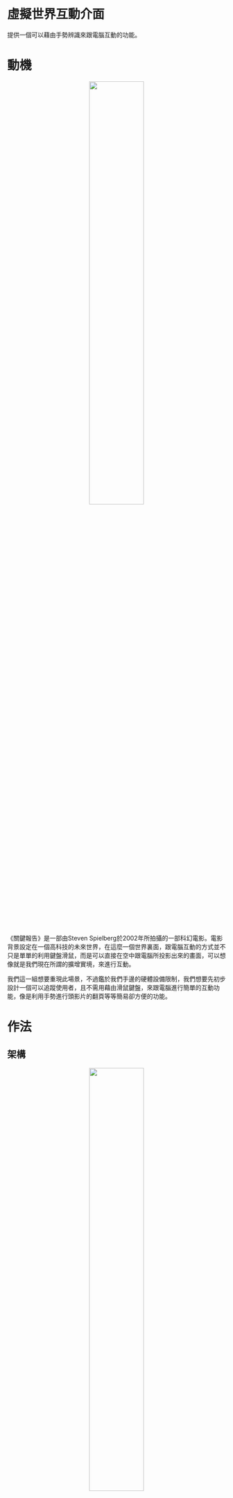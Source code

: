 # 虛擬世界互動介面

提供一個可以藉由手勢辨識來跟電腦互動的功能。

# 動機

<p align="center">
  <img src="https://github.com/NTUEE-ESLab/2017Fall-GestureRecognition/blob/master/img/Minority-Report.jpg" width="50%" height="50%">
</p>

《關鍵報告》是一部由Steven Spielberg於2002年所拍攝的一部科幻電影。電影背景設定在一個高科技的未來世界，在這麼一個世界裏面，跟電腦互動的方式並不只是單單的利用鍵盤滑鼠，而是可以直接在空中跟電腦所投影出來的畫面，可以想像就是我們現在所謂的擴增實境，來進行互動。
  
我們這一組想要重現此場景，不過鑑於我們手邊的硬體設備限制，我們想要先初步設計一個可以追蹤使用者，且不需用藉由滑鼠鍵盤，來跟電腦進行簡單的互動功能，像是利用手勢進行頭影片的翻頁等等簡易卻方便的功能。

# 作法
## 架構

<p align="center">
  <img src="https://github.com/NTUEE-ESLab/2017Fall-GestureRecognition/blob/master/img/Structure.jpg" width="50%" height="50%">
</p> 

我們的整個架構，流程，如上圖所示，而整體又可大致分為兩大部份 ── "臉部偵測&追蹤"，以及"手勢辨識&指令傳送"。
  
首先，先例用Logitech Webcam C310拍攝人體上半身，將此畫面丟入Respberry Pi 3中進行人臉辨識以及人臉追蹤，接著將此資訊傳到Arduino UNO，得到人臉位置與相機中心的差距，Arduino再藉由伺服馬達MG 996R來旋轉鏡頭。
  
人臉位置校正完了之後，Rpi camera所拍攝出來頸部以下的畫面會傳送至另一個Respberry Pi 3中，以進行手勢的辨識，最終判斷出來的手勢再轉換成指令，藉由區域網路傳送至我們的電腦。
  
## 臉部偵測&追蹤

### § 臉部偵測

臉部偵測的部份利用OpenCV 3.3所提供的library、目標影像追蹤則是使用Dlib提供的library。

利用`cv2.CascadeClassifier`，可以偵測所有出現在畫面的人臉，並且我們選取面積最大的當作我們要跟隨的臉部影像。

為了避免不斷偵測臉部，利用`dlib.correlation_tracker`，可以持續跟隨變化不劇烈的目標影像，做法是將剛剛跟隨的局部影像給tracker去進行跟隨，再將完整的影像畫面丟進function `tracker.update(baseImage)`，計算影像的Quality，若數值夠高，則維持追蹤的狀態，並且更新局部影像位置；若數值過低，則取消追蹤狀態，重新進行臉部偵測。

### § 臉部追蹤

<p align="center">
  <img src="https://github.com/NTUEE-ESLab/2017Fall-GestureRecognition/blob/master/img/rpi-arduino.jpg" width="50%" height="50%">
</p>

### § RPi3 & Arduino
|            |RPi3        |Arduino     |
|:----------:|:----------:|:----------:|
|Up          |GPIO20      |PIN12       |
|Down        |GPIO21      |PIN13       |
|Left        |GPIO23      |PIN5        |
|Right       |GPIO24      |PIN6        |

### § Arduino & MG996R
|            |Arduino     |MG996R      |
|:----------:|:----------:|:----------:|
|GND         |GND         |GND         |
|VCC         |5V          |V+          |
|Servo (X)   |PIN9        |PWM         |
|Servo (Y)   |PIN10       |PWM         |

### § RPi3 & LED
|            |RPi3        |LED         |
|:----------:|:----------:|:----------:|
|GND         |GND         |V -         |
|VCC         |GPIO26      |V+          |

上圖為線路架構，RPi負責追蹤臉部，傳送旋轉的指令給Arduino，Arduino再控制Servo進行旋轉。我們是透過4條電線進行訊號傳遞，分別控制左轉、右轉、上轉、下轉的訊號，也可以使用Bluetooth、I2C等等。

在利用dlib的correlation_tracker的時候，我們可以得到臉部的中心位置，當中心位置超出我們設定的邊界，就傳訊號給Arduino旋轉，直到影像中心位置回到邊界中間。

Arduino則是設定好伺服馬達的初始角度後，在`loop()`內不斷進行訊號偵測，當我偵測到來自RPi的訊號時，我就朝某個方向不斷增加/減少值，來更新我的伺服馬達角度，為了避免Servo亂轉，當我更新的值要超過180或小於0的時候，便不再讓伺服馬達轉動。

## 手勢辨識&指令傳送

### § 手勢辨識

手勢辨識的部份利用OpenCV 3.3所提供的library。
   
首先是膚色偵測與校準，偵測的部分利用`cv2.inRange2`鎖定我們所感興趣的顏色範圍，校準的部分利用cv2的trackbar功能，即時的轉換校準範圍，針對不同的背景環境進行即時的修改。

#### Skin detection
<p align="center">
  <img src="https://github.com/NTUEE-ESLab/2017Fall-GestureRecognition/blob/master/img/skin%20detect.jpg" width="50%" height="50%">
</p>

#### Track bar
<p align="center">
  <img src="https://github.com/NTUEE-ESLab/2017Fall-GestureRecognition/blob/master/img/trackbar.jpg" width="30%" height="30%">
</p>

再來是找出膚色輪廓，以及輪廓凹陷處來辨識為何種手型。選取輪廓的部分利用`cv2.findContour`，輪廓凹陷處利用`cv2.convexHull`，偵測完之後會得到許多convexity defects，可以想成是手指與手指之間的間隙。由於膚色辨識所得出來的結果並不是很乾淨，還會夾帶許多雜訊，所以最後利用一些演算法，像是把指縫夾角過大，或是手指過短的defects去掉，便可以得到較準確的手指數量與位置，來算出最後所比出的手勢為何。

#### Find contour (Green line) & Get convexhull (red and blue points)
<p align="center">
  <img src="https://github.com/NTUEE-ESLab/2017Fall-GestureRecognition/blob/master/img/contour.jpg" width="50%" height="50%">
</p>

### § 指令傳送

手勢算出來之後，最後就是指令的傳送，我們利用區域網路的方式，找到接收端的ip address，而Respberry Pi 3 再利用socket的形式傳送給接收端。我們也有額外實作出另一種方式，就算沒有網路，只要有一條網路線，也一樣可以建立一個一對一的區域網路，之後就一樣，找到接收端的ip address，Respberry Pi 3 利用socket傳送指令。

## 指令操作(接收端) & 指令穩定

### § 指令操作

這個部分就比較optional，視接收端為何種器材，而必須寫出不同的操作方式。我們這邊的介紹以電腦為主。
  
電腦的輸入主要是以滑鼠跟鍵盤為主，而python提供了一個叫做`pyautogui`的module，可以進行幾乎所有的滑鼠以及鍵盤的指令動作，以下介紹幾個我們常用的指令。
  
1.  `pyautogui.moveRel(x, y, duration=t)`: 滑鼠移動一段距離。x跟y代表相對的x方向以及y方向的pixel格數，以左上方為原點，整個螢幕為第一象限。t為這個指令執行的所花時間，設得太大則滑鼠移動過慢，太快也不自然，需要實驗一下設計出最合適的duration。

2.  `pyautogui.dragRel(x, y, duration=t)`: 與第一個指令基本上一樣，除了一點就是他是拖曳著移動的，用在像是使用滑鼠選取範圍，或是拉一條線等等。

3.  `pyautogui.click()`: 按一下滑鼠左鍵。

4.  `pyautogui.rightClick()`: 按一下滑鼠右鍵。

5.  `pyautogui.press(mesg)`: 控制鍵盤的指令，mesg通常放的是一個字母，或是shift、ctrl等功能鍵。

6.  `pyautogui.keyDown(mesg)` & `pyautogui.keyUp(mesg)`: 上面一個指令是瞬間發生的，也就是如果我們今天想要將這個功能實作在遊戲上，他會瞬間按下然後瞬間放開，所以如果是移動式的指令，基本上不會動。如果要避免這種情況的話，我們需要的只是按下，並且等待一段時間再放開，因此這邊需要配合`keyDown(mesg)`以及`keyUp(mesg)`，中間再放一行`time.sleep(t)`，(建議t < 0.3)，這樣便可以將這個實作應用在遊戲上。
  
### § 指令穩定

顧名思義，就是要穩定指令，就算RPi3在手勢辨識的時候已經有演算法在控制，但還是會有不穩定的偵測發生。舉例來說，實際上可能我可能一直比著2，但是由於手可能會晃動，或是偵測範圍的抖動，導致會有一瞬間判定出1，或是3，這樣會傳出一個我們不想要的指令。因此我們這邊用了一個Fixed Queue的機制，儲存前5個指令的歷史紀錄，而如果在Queue中至少出現4次同樣的指令的話則會執行該指令。也就是說，在塞滿了歷史紀錄為2的Queue當中突然出現一個1的話，他會忽略那個雜訊1，而繼續執行指令2的動作。當然這麼做會有些缺點，就是當我們在換指令的時候，會有些微的delay，那是因為新指令還在剛丟入到Queue裡面，所以至少要等4個cycle才會執行新指令，不過在穩定指令跟新指令延遲這兩個狀況來取一個trade off的話，這樣的小延遲是可以接受的。

# 成果

1.  [Face Tracker](https://www.youtube.com/watch?v=_Xq-OTUw1Vc&feature=youtu.be)

2.  [Slide Controller](https://www.youtube.com/watch?v=H5ghYShFbUI&feature=youtu.be)

3.  [Painter Controller](https://www.youtube.com/watch?v=sr9F48PzTkM&feature=youtu.be)

<p align="center">
  <img src="https://github.com/NTUEE-ESLab/2017Fall-GestureRecognition/blob/master/img/paint.jpg" width="20%" height="20%">
</p>

# 參考資料

1.  [Hand tracking and gesture recognition](https://link.springer.com/article/10.1007/s11042-013-1501-1)

2.  [Computer_Vision](https://github.com/RobinCPC/CE264-Computer_Vision)

3.  [pyautogui](https://automatetheboringstuff.com/chapter18/)
